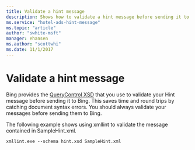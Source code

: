 ```yaml
---
title: Validate a hint message
description: Shows how to validate a hint message before sending it to Bing Ads.
ms.service: "hotel-ads-hint-message"
ms.topic: "article"
author: "swhite-msft"
manager: ehansen
ms.author: "scottwhi"
ms.date: 11/1/2017
---
```


# Validate a hint message

Bing provides the [QueryControl XSD](https://bhacstatic.blob.core.windows.net/schemas/hint.xsd) that you use to validate your Hint message before sending it to Bing. This saves time and round trips by catching document syntax errors. You should always validate your messages before sending them to Bing.

The following example shows using xmllint to validate the message contained in SampleHint.xml.

```
xmllint.exe --schema hint.xsd SampleHint.xml
```
